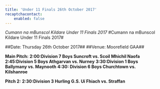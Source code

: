 ```yaml
---
title: 'Under 11 Finals 26th October 2017'
recaptchacontact:
    enabled: false
---
```


*Cumann na mBunscol Kildare Under 11 Finals 2017*
#Cumann na mBunscol Kildare Under 11 Finals 2017#

##Date: Thursday 26th October 2017##
##Venue: Moorefield GAA##

**Main Pitch:**
**2:00:Division 7 Boys Suncroft vs. Scoil Mhichil Naofa**
**2:45:Division 5 Boys Athgarvan vs. Nurney**
**3:30:Division 1 Boys Ballymany vs. Maynooth**
**4:30: Division 6 Boys Churchtown vs. Kilshanroe** 


**Pitch 2:**
**2:30:Division 3 Hurling G.S. Uí Fhiach vs. Straffan**
